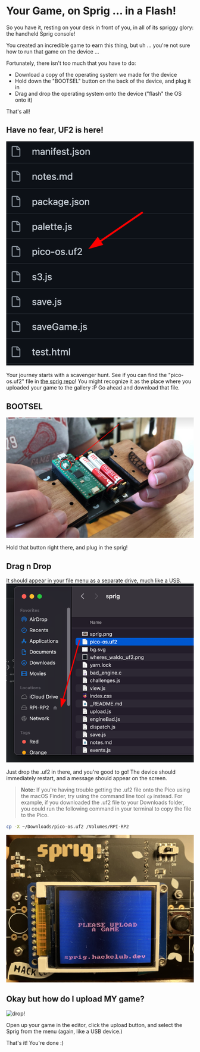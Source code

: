 # Your Game, on Sprig ... in a Flash!

So you have it, resting on your desk in front of you, in all of its spriggy glory: the handheld Sprig console!

You created an incredible game to earn this thing, but uh ... you're not sure how to run that game on the device ...

Fortunately, there isn't too much that you have to do:

- Download a copy of the operating system we made for the device
- Hold down the "BOOTSEL" button on the back of the device, and plug it in
- Drag and drop the operating system onto the device ("flash" the OS onto it)

That's all!

## Have no fear, UF2 is here!

![hmm...](./assets/wheres_waldo_uf2.png)

Your journey starts with a scavenger hunt.
See if you can find the "pico-os.uf2" file in [the sprig repo](https://github.com/hackclub/sprig)!
You might recognize it as the place where you uploaded your game to the gallery :P
Go ahead and download that file.

## BOOTSEL

![sprig!](./assets/sprig.png)

Hold that button right there, and plug in the sprig!

## Drag n Drop

It should appear in your file menu as a separate drive, much like a USB.
![drop!](./assets/drag_n_drop.png)

Just drop the .uf2 in there, and you're good to go! The device should immediately restart, and a message should appear on the screen.

> **Note:** If you're having trouble getting the .uf2 file onto the Pico using the macOS Finder, try using the command line tool `cp` instead.
> For example, if you downloaded the .uf2 file to your Downloads folder, you could run the following command in your terminal to copy the file to the Pico.

```sh
cp -X ~/Downloads/pico-os.uf2 /Volumes/RPI-RP2
```

![upload a game screen](./assets/default_screen.jpg)

## Okay but how do I upload MY game?

![drop!](https://cloud-7fl999odl-hack-club-bot.vercel.app/0screenshot3.png)

Open up your game in the editor, click the upload button, and select the Sprig from the menu (again, like a USB device.)

That's it! You're done :)
